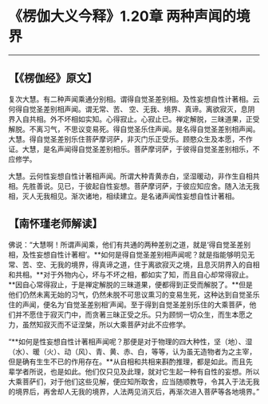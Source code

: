 # 《楞伽大义今释》1.20章 两种声闻的境界

------

## 【《楞伽经》原文】

复次大慧。有二种声闻乘通分别相。谓得自觉圣差别相。及性妄想自性计著相。云何得自觉圣差别相声闻。谓无常、苦、 空、无我、境界、真谛。离欲寂灭，息阴界入自共相。外不坏相如实知。心得寂止。心寂止已。禅定解脱，三昧道果，正受解脱。不离习气，不思议变易死。得自觉圣乐住声闻。是名得自觉圣差别相声闻。大慧。得自觉圣差别乐住菩萨摩诃萨，非灭门乐正受乐。顾愍众生及本愿，不作证。大慧，是名声闻得自觉圣差别相乐。菩萨摩诃萨，于彼得自觉圣差别相乐，不应修学。

大慧。云何性妄想自性计著相声闻。所谓大种青黄赤白，坚湿暖动，非作生自相共相。先胜善说。见已，于彼起自性妄想。菩萨摩诃萨，于彼应知应舍。随入法无我相，灭人无我相见。渐次诸地，相续建立。是名诸声闻性妄想自性计著相。

## 【南怀瑾老师解读】

佛说：“大慧啊！所谓声闻乘，他们有共通的两种差别之道，就是‘得自觉圣差别相，及性妄想自性计著相’。**如何是得自觉圣差别相声闻呢？就是指能够明见无常、苦、空、无我的境界，得真谛之道，住于离欲寂灭之境，且息灭阴界入的自相和共相。**对于外物内心，坏与不坏之相，都如实了知，而且自心却常得寂止。**因自心常得寂止，于是禅定解脱的三昧道果，便都得到正受而解脱了。**但是他们仍然未离无始的习气，仍然未脱不可思议熏习的变易生死，这种达到自觉圣乐住的声闻，便名为‘自觉圣差别相’声闻。至于得到自觉圣差别乐住的大乘菩萨，他们并不愿住于寂灭门中，而贪著三昧正受之乐。只为顾悯一切众生，而生本愿之力，虽然知寂灭而不证涅槃，所以大乘菩萨对此不应修学。

“**如何是性妄想自性计著相声闻呢？那便是对于物理的四大种性，坚（地）、湿（水）、暖（火）、动（风）、青、黄、赤、白，等等，认为虽无造物者为之主宰，但是确有生生不已的作用存在。**从自相和共相来斟酌推理，都是如此。而且先辈学者所说，也是如此。他们仅只见及此理，就对它生起一种有自性的妄想。所以大乘菩萨们，对于他们这些见解，便应知所取舍，应当随顺教导，令其入于法无我的境界后，再舍却人无我的境界，人法两见消灭后，再渐次进入菩萨等各地境界。”

